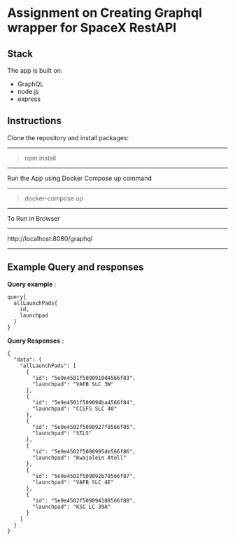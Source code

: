 # Assignment on Creating Graphql wrapper for SpaceX RestAPI

## Stack

The app is built on:
* GraphQL
* node.js
* express

## Instructions

Clone the repository and install packages:
*************
> npm install
*************

Run the App using Docker Compose up command
*******************
> docker-compose up
*******************

To Run in Browser
****************
http://localhost:8080/graphql
****************

## Example Query and responses

**Query example** :

```
query{
  allLaunchPads{
    id,
    launchpad
  }
}
```
**Query Responses** :

```
{
  "data": {
    "allLaunchPads": [
      {
        "id": "5e9e4501f5090910d4566f83",
        "launchpad": "VAFB SLC 3W"
      },
      {
        "id": "5e9e4501f509094ba4566f84",
        "launchpad": "CCSFS SLC 40"
      },
      {
        "id": "5e9e4502f5090927f8566f85",
        "launchpad": "STLS"
      },
      {
        "id": "5e9e4502f5090995de566f86",
        "launchpad": "Kwajalein Atoll"
      },
      {
        "id": "5e9e4502f509092b78566f87",
        "launchpad": "VAFB SLC 4E"
      },
      {
        "id": "5e9e4502f509094188566f88",
        "launchpad": "KSC LC 39A"
      }
    ]
  }
}
```